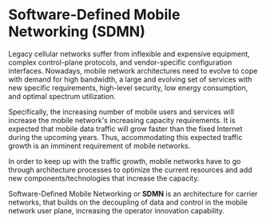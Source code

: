 # Software-Defined Mobile Networking (SDMN)
Legacy cellular networks suffer from inflexible and expensive equipment, complex control-plane protocols, and vendor-specific configuration interfaces. Nowadays, mobile network architectures need to evolve to cope with demand for high bandwidth, a large and evolving set of services with new specific requirements, high-level security, low energy consumption, and optimal spectrum utilization.

Specifically, the increasing number of mobile users and services will increase the mobile network's increasing capacity requirements. It is expected that mobile data traffic will grow faster than the fixed Internet during the upcoming years. Thus, accommodating this expected traffic growth is an imminent requirement of mobile networks.

In order to keep up with the traffic growth, mobile networks have to go through architecture processes to optimize the current resources and add new components/technologies that increase the capacity.

Software-Defined Mobile Networking or **SDMN** is an architecture for carrier networks, that builds on the decoupling of data and control in the mobile network user plane, increasing the operator innovation capability.
